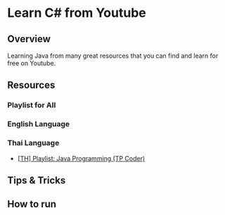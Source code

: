 # Learn C# from Youtube

## Overview

Learning Java from many great resources that you can find and learn for free on Youtube.

## Resources

### Playlist for All

### English Language

### Thai Language

- [[TH] Playlist: Java Programming (TP Coder)](https://www.youtube.com/playlist?list=PLm3A9eDaMzunXdp8EyJdC5-y1yAG08GSm)

## Tips & Tricks

## How to run
